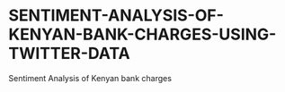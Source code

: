 # SENTIMENT-ANALYSIS-OF-KENYAN-BANK-CHARGES-USING-TWITTER-DATA
Sentiment Analysis of Kenyan bank charges
